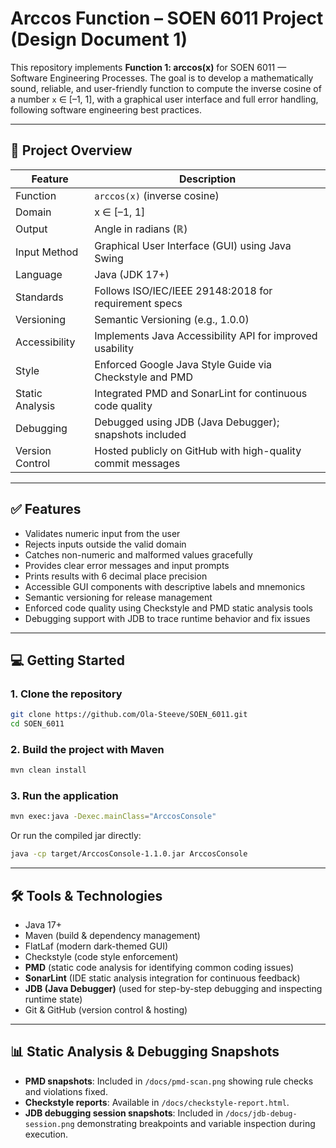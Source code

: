 # Arccos Function – SOEN 6011 Project (Design Document 1)

This repository implements **Function 1: arccos(x)** for SOEN 6011 — Software Engineering Processes. The goal is to develop a mathematically sound, reliable, and user-friendly function to compute the inverse cosine of a number `x` ∈ \[–1, 1], with a graphical user interface and full error handling, following software engineering best practices.

---

## 📌 Project Overview

| Feature         | Description                                                 |
| --------------- | ----------------------------------------------------------- |
| Function        | `arccos(x)` (inverse cosine)                                |
| Domain          | x ∈ \[–1, 1]                                                |
| Output          | Angle in radians (ℝ)                                        |
| Input Method    | Graphical User Interface (GUI) using Java Swing             |
| Language        | Java (JDK 17+)                                              |
| Standards       | Follows ISO/IEC/IEEE 29148:2018 for requirement specs       |
| Versioning      | Semantic Versioning (e.g., 1.0.0)                           |
| Accessibility   | Implements Java Accessibility API for improved usability    |
| Style           | Enforced Google Java Style Guide via Checkstyle and PMD     |
| Static Analysis | Integrated PMD and SonarLint for continuous code quality    |
| Debugging       | Debugged using JDB (Java Debugger); snapshots included      |
| Version Control | Hosted publicly on GitHub with high-quality commit messages |

---

## ✅ Features

* Validates numeric input from the user
* Rejects inputs outside the valid domain
* Catches non-numeric and malformed values gracefully
* Provides clear error messages and input prompts
* Prints results with 6 decimal place precision
* Accessible GUI components with descriptive labels and mnemonics
* Semantic versioning for release management
* Enforced code quality using Checkstyle and PMD static analysis tools
* Debugging support with JDB to trace runtime behavior and fix issues

---

## 💻 Getting Started

### 1. Clone the repository

```bash
git clone https://github.com/Ola-Steeve/SOEN_6011.git
cd SOEN_6011
```

### 2. Build the project with Maven

```bash
mvn clean install
```

### 3. Run the application

```bash
mvn exec:java -Dexec.mainClass="ArccosConsole"
```

Or run the compiled jar directly:

```bash
java -cp target/ArccosConsole-1.1.0.jar ArccosConsole
```

---

## 🛠️ Tools & Technologies

* Java 17+
* Maven (build & dependency management)
* FlatLaf (modern dark-themed GUI)
* Checkstyle (code style enforcement)
* **PMD** (static code analysis for identifying common coding issues)
* **SonarLint** (IDE static analysis integration for continuous feedback)
* **JDB (Java Debugger)** (used for step-by-step debugging and inspecting runtime state)
* Git & GitHub (version control & hosting)

---

## 📊 Static Analysis & Debugging Snapshots

* **PMD snapshots**: Included in `/docs/pmd-scan.png` showing rule checks and violations fixed.
* **Checkstyle reports**: Available in `/docs/checkstyle-report.html`.
* **JDB debugging session snapshots**: Included in `/docs/jdb-debug-session.png` demonstrating breakpoints and variable inspection during execution.

